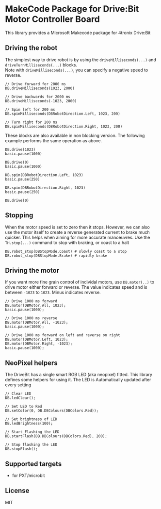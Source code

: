# MakeCode Package for Drive:Bit Motor Controller Board

This library provides a Microsoft Makecode package for 4tronix Drive:Bit

## Driving the robot    
The simplest way to drive robot is by using the `driveMilliseconds(...)` and `driveTurnMilliseconds(...)` blocks.   
Note with `driveMilliseconds(...)`, you can specify a negative speed to reverse.   
```blocks
// Drive forward for 2000 ms
DB.driveMilliseconds(1023, 2000)

// Drive backwards for 2000 ms
DB.driveMilliseconds(-1023, 2000)

// Spin left for 200 ms
DB.spinMilliseconds(DBRobotDirection.Left, 1023, 200)

// Turn right for 200 ms
DB.spinMilliseconds(DBRobotDirection.Right, 1023, 200)
```   

These blocks are also available in non blocking version. The following example performs the same operation as above.   
```blocks
DB.drive(1023)
basic.pause(1000)

DB.drive(0)
basic.pause(1000)

DB.spin(DBRobotDirection.Left, 1023)
basic.pause(250)

DB.spin(DBRobotDirection.Right, 1023)
basic.pause(250)

DB.drive(0)
```

## Stopping
When the motor speed is set to zero then it stops. However, we can also use the motor itself to create a reverse generated current to brake much quicker.
This helps when aiming for more accurate manoeuvres. Use the `TH.stop(...)` command to stop with braking, or coast to a halt
```blocks
DB.robot_stop(DBStopMode.Coast) # slowly coast to a stop
DB.robot_stop(DBStopMode.Brake) # rapidly brake
```

## Driving the motor

If you want more fine grain control of individal motors, use `DB.motor(..)` to drive motor either forward or reverse. The value
indicates speed and is between `-1023` to `1023`. Minus indicates reverse.

```blocks
// Drive 1000 ms forward
DB.motor(DBMotor.All, 1023);
basic.pause(1000);

// Drive 1000 ms reverse
DB.motor(DBMotor.All, -1023);
basic.pause(1000);

// Drive 1000 ms forward on left and reverse on right
DB.motor(DBMotor.Left, 1023);
DB.motor(DBMotor.Right, -1023);
basic.pause(1000);
```

## NeoPixel helpers

The DriveBit has a single  smart RGB LED (aka neopixel) fitted. This library defines some helpers
for using it.
The LED is Automatically updated after every setting

```blocks
// Clear LED
DB.ledClear();

// Set LED to Red
DB.setColor(0, DB.DBColours(DBColors.Red));

// Set brightness of LED
DB.ledBrightness(100);

// Start Flashing the LED
DB.startFlash(DB.DBColours(DBColors.Red), 200);

// Stop flashing the LED
DB.stopFlash();
```

## Supported targets

* for PXT/microbit

## License

MIT
